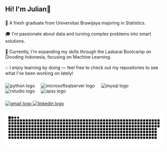 <h2 align="left">Hi! I'm Julian👋</h2>

###

<p align="left">🙌 A fresh graduate from Universitas Brawijaya majoring in Statistics.<br><br>🎓 I'm passionate about data and turning complex problems into smart solutions.<br><br>🌱 Currently, I'm expanding my skills through the Laskarai Bootcamp on Dicoding Indonesia, focusing on Machine Learning.<br><br>💡 I enjoy learning by doing — feel free to check out my repositories to see what I’ve been working on lately!</p>

###

<div align="left">
  <img src="https://cdn.jsdelivr.net/gh/devicons/devicon/icons/python/python-original.svg" height="30" alt="python logo"  />
  <img width="12" />
  <img src="https://cdn.jsdelivr.net/gh/devicons/devicon/icons/microsoftsqlserver/microsoftsqlserver-plain.svg" height="30" alt="microsoftsqlserver logo"  />
  <img width="12" />
  <img src="https://cdn.jsdelivr.net/gh/devicons/devicon/icons/mysql/mysql-original.svg" height="30" alt="mysql logo"  />
  <img width="12" />
  <img src="https://cdn.jsdelivr.net/gh/devicons/devicon/icons/rstudio/rstudio-original.svg" height="30" alt="rstudio logo"  />
  <img width="12" />
  <img src="https://cdn.jsdelivr.net/gh/devicons/devicon/icons/spss/spss-original.svg" height="30" alt="spss logo"  />
</div>

###

<div align="left">
  <a href="juliantegar91@gmail.com" target="_blank">
    <img src="https://img.shields.io/static/v1?message=Gmail&logo=gmail&label=&color=D14836&logoColor=white&labelColor=&style=for-the-badge" height="35" alt="gmail logo"  />
  </a>
  <a href="https://www.linkedin.com/in/JulianTegarRanggaPranata" target="_blank">
    <img src="https://img.shields.io/static/v1?message=LinkedIn&logo=linkedin&label=&color=0077B5&logoColor=white&labelColor=&style=for-the-badge" height="35" alt="linkedin logo"  />
  </a>
</div>

###

<picture>
  <source media="(prefers-color-scheme: dark)" srcset="https://raw.githubusercontent.com/juliantegar/juliantegar/output/github-snake-dark.svg" />
  <source media="(prefers-color-scheme: light)" srcset="https://raw.githubusercontent.com/juliantegar/juliantegar/output/github-snake.svg" />
  <img alt="github-snake" src="https://raw.githubusercontent.com/juliantegar/juliantegar/output/github-snake.svg" />
</picture>

###
